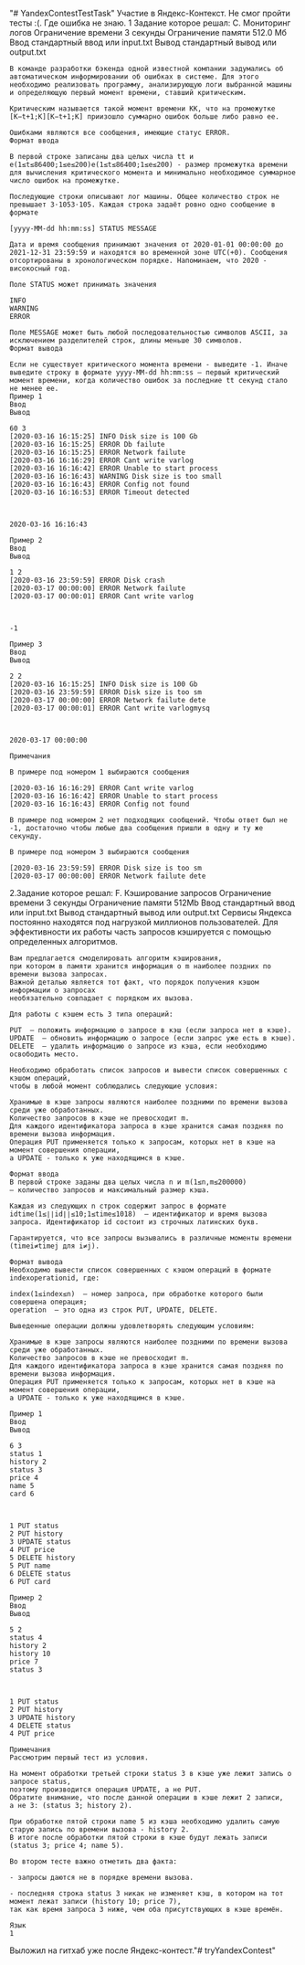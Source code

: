 "# YandexContestTestTask" 
Участие в Яндекс-Контекст.
Не смог пройти тесты :(.
Где ошибка не знаю.
1 Задание которое решал:
C. Мониторинг логов
    Ограничение времени 	3 секунды
    Ограничение памяти 	512.0 Мб
    Ввод 	стандартный ввод или input.txt
    Вывод 	стандартный вывод или output.txt

    В команде разработки бэкенда одной известной компании задумались об автоматическом информировании об ошибках в системе. Для этого необходимо реализовать программу, анализирующую логи выбранной машины и определяющую первый момент времени, ставший критическим.

    Критическим называется такой момент времени KK, что на промежутке [K−t+1;K][K−t+1;K] приизошло суммарно ошибок больше либо равно ee.

    Ошибками являются все сообщения, имеющие статус ERROR.
    Формат ввода

    В первой строке записаны два целых числа tt и e(1≤t≤86400;1≤e≤200)e(1≤t≤86400;1≤e≤200) - размер промежутка времени для вычисления критического момента и минимально необходимое суммарное число ошибок на промежутке.

    Последующие строки описывают лог машины. Общее количество строк не превышает 3⋅1053⋅105. Каждая строка задаёт ровно одно сообщение в формате

    [yyyy-MM-dd hh:mm:ss] STATUS MESSAGE

    Дата и время сообщения принимают значения от 2020-01-01 00:00:00 до 2021-12-31 23:59:59 и находятся во временной зоне UTC(+0). Сообщения отсортированы в хронологическом порядке. Напоминаем, что 2020 - високосный год.

    Поле STATUS может принимать значения

    INFO
    WARNING
    ERROR

    Поле MESSAGE может быть любой последовательностью символов ASCII, за исключением разделителей строк, длины меньше 30 символов.
    Формат вывода

    Если не существует критического момента времени - выведите -1. Иначе выведите строку в формате yyyy-MM-dd hh:mm:ss — первый критический момент времени, когда количество ошибок за последние tt секунд стало не менее ee.
    Пример 1
    Ввод
    Вывод

    60 3
    [2020-03-16 16:15:25] INFO Disk size is 100 Gb
    [2020-03-16 16:15:25] ERROR Db failute
    [2020-03-16 16:15:25] ERROR Network failute
    [2020-03-16 16:16:29] ERROR Cant write varlog
    [2020-03-16 16:16:42] ERROR Unable to start process
    [2020-03-16 16:16:43] WARNING Disk size is too small
    [2020-03-16 16:16:43] ERROR Config not found
    [2020-03-16 16:16:53] ERROR Timeout detected



    2020-03-16 16:16:43

    Пример 2
    Ввод
    Вывод

    1 2
    [2020-03-16 23:59:59] ERROR Disk crash
    [2020-03-17 00:00:00] ERROR Network failute
    [2020-03-17 00:00:01] ERROR Cant write varlog



    -1

    Пример 3
    Ввод
    Вывод

    2 2
    [2020-03-16 16:15:25] INFO Disk size is 100 Gb
    [2020-03-16 23:59:59] ERROR Disk size is too sm
    [2020-03-17 00:00:00] ERROR Network failute dete
    [2020-03-17 00:00:01] ERROR Cant write varlogmysq



    2020-03-17 00:00:00

    Примечания

    В примере под номером 1 выбираются сообщения

    [2020-03-16 16:16:29] ERROR Cant write varlog
    [2020-03-16 16:16:42] ERROR Unable to start process
    [2020-03-16 16:16:43] ERROR Config not found

    В примере под номером 2 нет подходящих сообщений. Чтобы ответ был не -1, достаточно чтобы любые два сообщения пришли в одну и ту же секунду.

    В примере под номером 3 выбираются сообщения

    [2020-03-16 23:59:59] ERROR Disk size is too sm
    [2020-03-17 00:00:00] ERROR Network failute dete

2.Задание которое решал:
  F. Кэширование запросов
    Ограничение времени 	3 секунды
    Ограничение памяти 	512Mb
    Ввод 	стандартный ввод или input.txt
    Вывод 	стандартный вывод или output.txt
    Сервисы Яндекса постоянно находятся под нагрузкой миллионов пользователей.
    Для эффективности их работы часть запросов кэшируется с помощью определенных алгоритмов.

    Вам предлагается смоделировать алгоритм кэширования,
    при котором в памяти хранится информация о m наиболее поздних по времени вызова запросах.
    Важной деталью является тот факт, что порядок получения кэшом информации о запросах
    необязательно совпадает с порядком их вызова.

    Для работы с кэшем есть 3 типа операций:

    PUT  — положить информацию о запросе в кэш (если запроса нет в кэше).
    UPDATE  — обновить информацию о запросе (если запрос уже есть в кэше).
    DELETE  — удалить информацию о запросе из кэша, если необходимо освободить место.

    Необходимо обработать список запросов и вывести список совершенных с кэшом операций,
    чтобы в любой момент соблюдались следующие условия:

    Хранимые в кэше запросы являются наиболее поздними по времени вызова среди уже обработанных.
    Количество запросов в кэше не превосходит m.
    Для каждого идентификатора запроса в кэше хранится самая поздняя по времени вызова информация.
    Операция PUT применяется только к запросам, которых нет в кэше на момент совершения операции,
    а UPDATE - только к уже находящимся в кэше.

    Формат ввода
    В первой строке заданы два целых числа n и m(1≤n,m≤200000)
    — количество запросов и максимальный размер кэша.

    Каждая из следующих n строк содержит запрос в формате idtime(1≤∣∣id∣∣≤10;1≤time≤1018)  — идентификатор и время вызова запроса. Идентификатор id состоит из строчных латинских букв.

    Гарантируется, что все запросы вызывались в различные моменты времени (timei≠timej для i≠j).

    Формат вывода
    Необходимо вывести список совершенных с кэшом операций в формате indexoperationid, где:

    index(1≤index≤n)  — номер запроса, при обработке которого были совершена операция;
    operation  — это одна из строк PUT, UPDATE, DELETE.

    Выведенные операции должны удовлетворять следующим условиям:

    Хранимые в кэше запросы являются наиболее поздними по времени вызова среди уже обработанных.
    Количество запросов в кэше не превосходит m.
    Для каждого идентификатора запроса в кэше хранится самая поздняя по времени вызова информация.
    Операция PUT применяется только к запросам, которых нет в кэше на момент совершения операции,
    а UPDATE - только к уже находящимся в кэше.

    Пример 1
    Ввод
    Вывод

    6 3
    status 1
    history 2
    status 3
    price 4
    name 5
    card 6



    1 PUT status
    2 PUT history
    3 UPDATE status
    4 PUT price
    5 DELETE history
    5 PUT name
    6 DELETE status
    6 PUT card

    Пример 2
    Ввод
    Вывод

    5 2
    status 4
    history 2
    history 10
    price 7
    status 3



    1 PUT status
    2 PUT history
    3 UPDATE history
    4 DELETE status
    4 PUT price

    Примечания
    Рассмотрим первый тест из условия.

    На момент обработки третьей строки status 3 в кэше уже лежит запись о запросе status,
    поэтому производится операция UPDATE, а не PUT.
    Обратите внимание, что после данной операции в кэше лежит 2 записи,
    а не 3: (status 3; history 2).

    При обработке пятой строки name 5 из кэша необходимо удалить самую старую запись по времени вызова - history 2.
    В итоге после обработки пятой строки в кэше будут лежать записи (status 3; price 4; name 5).

    Во втором тесте важно отметить два факта:

    - запросы даются не в порядке времени вызова.

    - последняя строка status 3 никак не изменяет кэш, в котором на тот момент лежат записи (history 10; price 7),
    так как время запроса 3 ниже, чем оба присутствующих в кэше времён.

    Язык
    1
Выложил на гитхаб уже после Яндекс-контест."# tryYandexContest" 
